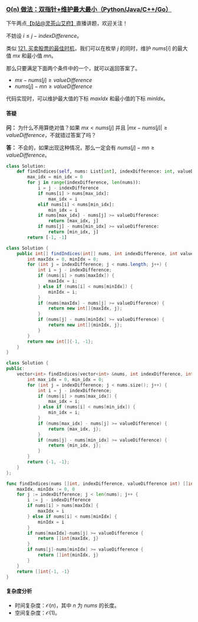 ### [O(n) 做法：双指针+维护最大最小（Python/Java/C++/Go）](https://leetcode.cn/problems/find-indices-with-index-and-value-difference-i/solutions/2483162/on-zuo-fa-shuang-zhi-zhen-wei-hu-zui-da-rkbk9/)

下午两点[【b站@灵茶山艾府】](https://leetcode.cn/link/?target=https%3A%2F%2Fb23.tv%2FJMcHRRp)直播讲题，欢迎关注！

不妨设 $i \le j - indexDifference$。

类似 [121. 买卖股票的最佳时机](https://leetcode.cn/problems/best-time-to-buy-and-sell-stock/)，我们可以在枚举 $j$ 的同时，维护 $nums[i]$ 的最大值 $mx$ 和最小值 $mn$。

那么只要满足下面两个条件中的一个，就可以返回答案了。

- $mx -nums[j] \ge valueDifference$
- $nums[j] - mn \ge valueDifference$

代码实现时，可以维护最大值的下标 $maxIdx$ 和最小值的下标 $minIdx$。

#### 答疑

**问：** 为什么不用算绝对值？如果 $mx < nums[j]$ 并且 $|mx - nums[j]| \ge valueDifference$，不就错过答案了吗？

**答：** 不会的，如果出现这种情况，那么一定会有 $nums[j] - mn \ge valueDifference$。

```python
class Solution:
    def findIndices(self, nums: List[int], indexDifference: int, valueDifference: int) -> List[int]:
        max_idx = min_idx = 0
        for j in range(indexDifference, len(nums)):
            i = j - indexDifference
            if nums[i] > nums[max_idx]:
                max_idx = i
            elif nums[i] < nums[min_idx]:
                min_idx = i
            if nums[max_idx] - nums[j] >= valueDifference:
                return [max_idx, j]
            if nums[j] - nums[min_idx] >= valueDifference:
                return [min_idx, j]
        return [-1, -1]
```

```java
class Solution {
    public int[] findIndices(int[] nums, int indexDifference, int valueDifference) {
        int maxIdx = 0, minIdx = 0;
        for (int j = indexDifference; j < nums.length; j++) {
            int i = j - indexDifference;
            if (nums[i] > nums[maxIdx]) {
                maxIdx = i;
            } else if (nums[i] < nums[minIdx]) {
                minIdx = i;
            }
            if (nums[maxIdx] - nums[j] >= valueDifference) {
                return new int[]{maxIdx, j};
            }
            if (nums[j] - nums[minIdx] >= valueDifference) {
                return new int[]{minIdx, j};
            }
        }
        return new int[]{-1, -1};
    }
}
```

```c++
class Solution {
public:
    vector<int> findIndices(vector<int> &nums, int indexDifference, int valueDifference) {
        int max_idx = 0, min_idx = 0;
        for (int j = indexDifference; j < nums.size(); j++) {
            int i = j - indexDifference;
            if (nums[i] > nums[max_idx]) {
                max_idx = i;
            } else if (nums[i] < nums[min_idx]) {
                min_idx = i;
            }
            if (nums[max_idx] - nums[j] >= valueDifference) {
                return {max_idx, j};
            }
            if (nums[j] - nums[min_idx] >= valueDifference) {
                return {min_idx, j};
            }
        }
        return {-1, -1};
    }
};
```

```go
func findIndices(nums []int, indexDifference, valueDifference int) []int {
    maxIdx, minIdx := 0, 0
    for j := indexDifference; j < len(nums); j++ {
        i := j - indexDifference
        if nums[i] > nums[maxIdx] {
            maxIdx = i
        } else if nums[i] < nums[minIdx] {
            minIdx = i
        }
        if nums[maxIdx]-nums[j] >= valueDifference {
            return []int{maxIdx, j}
        }
        if nums[j]-nums[minIdx] >= valueDifference {
            return []int{minIdx, j}
        }
    }
    return []int{-1, -1}
}
```

#### 复杂度分析

- 时间复杂度：$\mathcal{O}(n)$，其中 $n$ 为 $nums$ 的长度。
- 空间复杂度：$\mathcal{O}(1)$。
